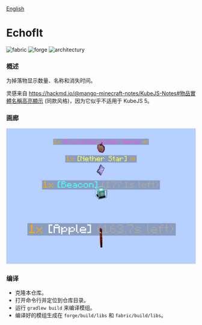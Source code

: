 [English](./README_EN.md)

# Echoflt
<p>
  <img alt="fabric" src="https://cdn.jsdelivr.net/npm/@intergrav/devins-badges@3.2.0/assets/cozy/supported/fabric_vector.svg">
  <img alt="forge" src="https://cdn.jsdelivr.net/npm/@intergrav/devins-badges@3.2.0/assets/cozy/supported/forge_vector.svg">
  <img alt="architectury" src="https://cdn.jsdelivr.net/npm/@intergrav/devins-badges@3.2.0/assets/cozy/requires/architectury-api_vector.svg">
</p>

### 概述
为掉落物显示数量、名称和消失时间。

灵感来自 https://hackmd.io/@mango-minecraft-notes/KubeJS-Notes#物品實體名稱高亮顯示 (同款风格)，因为它似乎不适用于 KubeJS 5。

### 画廊
<img src="images/demo.gif" alt="demo">

### 编译
- 克隆本仓库。
- 打开命令行并定位到仓库目录。
- 运行 `gradlew build` 来编译模组。
- 编译好的模组生成在 `forge/build/libs` 和 `fabric/build/libs`。